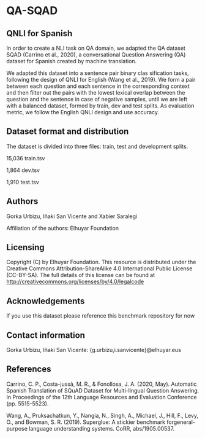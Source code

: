# QA-SQAD
## QNLI for Spanish

In order to create a NLI task on QA domain, we 
adapted the QA dataset SQAD (Carrino et al., 2020), 
a conversational Question Answering (QA) dataset 
for Spanish created by machine translation. 


We adapted this dataset into a sentence pair binary 
clas sification tasks, following the design of QNLI for
English (Wang et al., 2019). We form a pair between each
question and each sentence in the corresponding context 
and then filter out the pairs with the lowest lexical
overlap between the question and the sentence in case
of negative samples, until we are left with a balanced
dataset, formed by train, dev and test splits. As evaluation 
metric, we follow the English QNLI design and use accuracy.


Dataset format and distribution
----------------

The dataset is divided into three files: train, test and development splits. 

15,036 train.tsv

1,864 dev.tsv

1,910 test.tsv

 		

Authors
-----------
Gorka Urbizu, Iñaki San Vicente and Xabier Saralegi


Affiliation of the authors: 
Elhuyar Foundation




Licensing
-------------
Copyright (C) by Elhuyar Foundation. 
This resource is distributed under the Creative Commons Attribution-ShareAlike 4.0 International Public License (CC-BY-SA). 
The full details of this license can be found at http://creativecommons.org/licenses/by/4.0/legalcode





Acknowledgements
-------------------
If you use this dataset please reference this benchmark repository for now


Contact information
-----------------------
Gorka Urbizu, Iñaki San Vicente: {g.urbizu,i.sanvicente}@elhuyar.eus




References
--------------
Carrino, C. P., Costa-jussà, M. R., & Fonollosa, J. A. (2020, May). 
Automatic Spanish Translation of SQuAD Dataset for Multi-lingual Question Answering. 
In Proceedings of the 12th Language Resources and Evaluation Conference (pp. 5515-5523).

Wang, A., Pruksachatkun, Y., Nangia, N., Singh, A., Michael, J., Hill, F., Levy, O., and Bowman, S. R. (2019). 
Superglue: A stickier benchmark forgeneral-purpose language understanding systems. CoRR, abs/1905.00537.
